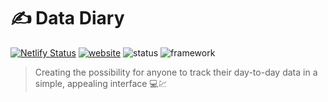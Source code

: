 # ✍ Data Diary
[![Netlify Status](https://api.netlify.com/api/v1/badges/d0eaf6af-7c3d-4173-90fe-3cbf165391b4/deploy-status)](https://app.netlify.com/sites/datadiary/deploys) [![website](https://img.shields.io/badge/Visit%20the%20website--green)](https://datadiary.netlify.app/) ![status](https://img.shields.io/badge/in%20development-status-orange) ![framework](https://img.shields.io/badge/svelte\/js-framework-blue) 

> Creating the possibility for anyone to track their day-to-day data in a simple, appealing interface 💻💹

